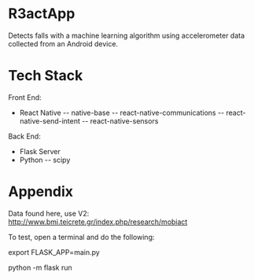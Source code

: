 # R3actApp

Detects falls with a machine learning algorithm using accelerometer data collected from an Android device.

# Tech Stack

Front End:
- React Native
  -- native-base
  -- react-native-communications
  -- react-native-send-intent
  -- react-native-sensors

Back End:
- Flask Server
- Python
  -- scipy 

# Appendix

Data found here, use V2: http://www.bmi.teicrete.gr/index.php/research/mobiact

To test, open a terminal and do the following:

export FLASK_APP=main.py

python -m flask run
